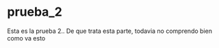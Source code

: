 prueba_2
========

Esta es la prueba 2.. De que trata esta parte, todavia no comprendo bien como va esto
